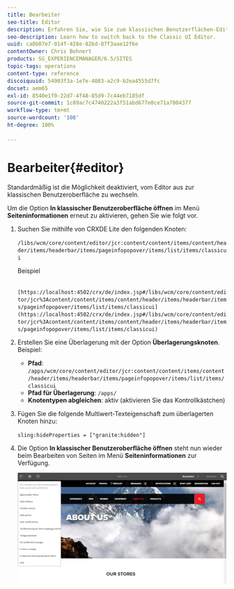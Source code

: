 ```yaml
---
title: Bearbeiter
seo-title: Editor
description: Erfahren Sie, wie Sie zum klassischen Benutzerflächen-Editor zurückkehren.
seo-description: Learn how to switch back to the Classic UI Editor.
uuid: ca8b07e7-014f-428e-82bd-87f3aae12f6e
contentOwner: Chris Bohnert
products: SG_EXPERIENCEMANAGER/6.5/SITES
topic-tags: operations
content-type: reference
discoiquuid: 54903f3a-1e7e-4083-a2c9-b2ea4555d7fc
docset: aem65
exl-id: 8540e1f0-22d7-4f48-85d9-7c44eb7185df
source-git-commit: 1c89ac7c4740222a3f51abd677e0ce71a7004377
workflow-type: tm+mt
source-wordcount: '108'
ht-degree: 100%

---
```



# Bearbeiter{#editor}

Standardmäßig ist die Möglichkeit deaktiviert, vom Editor aus zur klassischen Benutzeroberfläche zu wechseln.

Um die Option **In klassischer Benutzeroberfläche öffnen** im Menü **Seiteninformationen** erneut zu aktivieren, gehen Sie wie folgt vor.

1. Suchen Sie mithilfe von CRXDE Lite den folgenden Knoten:

   `/libs/wcm/core/content/editor/jcr:content/content/items/content/header/items/headerbar/items/pageinfopopover/items/list/items/classicui`

   Beispiel

   ` [https://localhost:4502/crx/de/index.jsp#/libs/wcm/core/content/editor/jcr%3Acontent/content/items/content/header/items/headerbar/items/pageinfopopover/items/list/items/classicui](https://localhost:4502/crx/de/index.jsp#/libs/wcm/core/content/editor/jcr%3Acontent/content/items/content/header/items/headerbar/items/pageinfopopover/items/list/items/classicui)`

1. Erstellen Sie eine Überlagerung mit der Option **Überlagerungsknoten**. Beispiel:

   * **Pfad**: `/apps/wcm/core/content/editor/jcr:content/content/items/content/header/items/headerbar/items/pageinfopopover/items/list/items/classicui`
   * **Pfad für Überlagerung**: `/apps/`
   * **Knotentypen abgleichen**: aktiv (aktivieren Sie das Kontrollkästchen)

1. Fügen Sie die folgende Multiwert-Texteigenschaft zum überlagerten Knoten hinzu:

   `sling:hideProperties = ["granite:hidden"]`

1. Die Option **In klassischer Benutzeroberfläche öffnen** steht nun wieder beim Bearbeiten von Seiten im Menü **Seiteninformationen** zur Verfügung.

   ![Option „In klassischer Benutzeroberfläche öffnen“ über die Seiteninformationen öffnen](assets/syui-03-2019-02-27-15-19-48.png)
